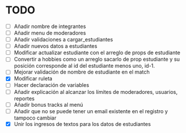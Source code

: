 # TODO

- [ ] Añadir nombre de integrantes
- [ ] Añadir menu de moderadores
- [ ] Añadir validaciones a cargar_estudiantes
- [ ] Añadir nuevos datos a estudiantes
- [ ] Modificar actualizar estudiante con el arreglo de props de estudiante
- [ ] Convertir a hobbies como un arreglo sacarlo de prop estudiante y su posición corresponde al id del estudiante menos uno, id-1.
- [ ] Mejorar validación de nombre de estudiante en el match
- [X] Modificar ruleta
- [ ] Hacer declaración de variables
- [ ] Añadir explicación al alcanzar los límites de moderadores, usuarios, reportes
- [ ] Añadir bonus tracks al menú
- [ ] Añadir que no se puede tener un email existente en el registro y tampoco cambiar
- [X] Unir los ingresos de textos para los datos de estudiantes
